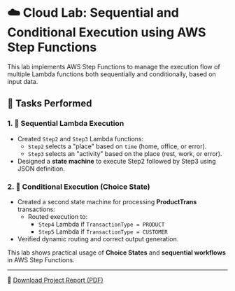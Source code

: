 # ☁️ Cloud Lab: Sequential and Conditional Execution using AWS Step Functions

This lab implements AWS Step Functions to manage the execution flow of multiple Lambda functions both sequentially and conditionally, based on input data.

## 🔧 Tasks Performed

### 1. 🔄 Sequential Lambda Execution
- Created `Step2` and `Step3` Lambda functions:
  - `Step2` selects a "place" based on `time` (home, office, or error).
  - `Step3` selects an "activity" based on the place (rest, work, or error).
- Designed a **state machine** to execute Step2 followed by Step3 using JSON definition.

### 2. 🧠 Conditional Execution (Choice State)
- Created a second state machine for processing **ProductTrans** transactions:
  - Routed execution to:
    - `Step4` Lambda if `TransactionType = PRODUCT`
    - `Step5` Lambda if `TransactionType = CUSTOMER`
- Verified dynamic routing and correct output generation.

This lab shows practical usage of **Choice States** and **sequential workflows** in AWS Step Functions.

---

📄 [Download Project Report (PDF)](CLOUD_ASSIGNMENT_8.pdf)
